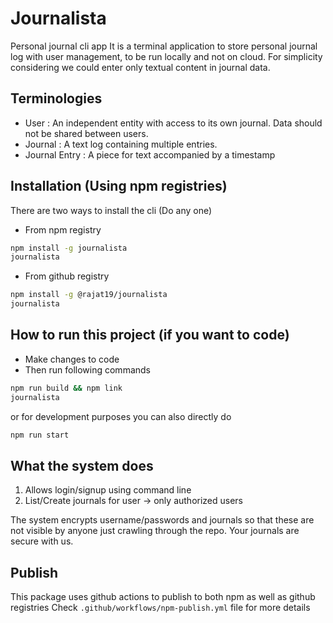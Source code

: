 # Journalista

Personal journal cli app
It is a terminal application to store personal journal log with user management, to be run
locally and not on cloud. For simplicity considering we could enter only textual content in journal
data.

## Terminologies
- User : An independent entity with access to its own journal. Data should not be shared
between users.
- Journal : A text log containing multiple entries.
- Journal Entry : A piece for text accompanied by a timestamp

## Installation (Using npm registries)
There are two ways to install the cli (Do any one)

- From npm registry
```bash
npm install -g journalista
journalista
```

- From github registry
```bash
npm install -g @rajat19/journalista
journalista
```

## How to run this project (if you want to code)
- Make changes to code
- Then run following commands 
```bash
npm run build && npm link
journalista
```
or for development purposes you can also directly do
```bash
npm run start
```

## What the system does
1. Allows login/signup using command line
2. List/Create journals for user -> only authorized users

The system encrypts username/passwords and journals so that these are not visible by anyone just crawling 
through the repo. Your journals are secure with us.


## Publish
This package uses github actions to publish to both npm as well as github registries
Check `.github/workflows/npm-publish.yml` file for more details